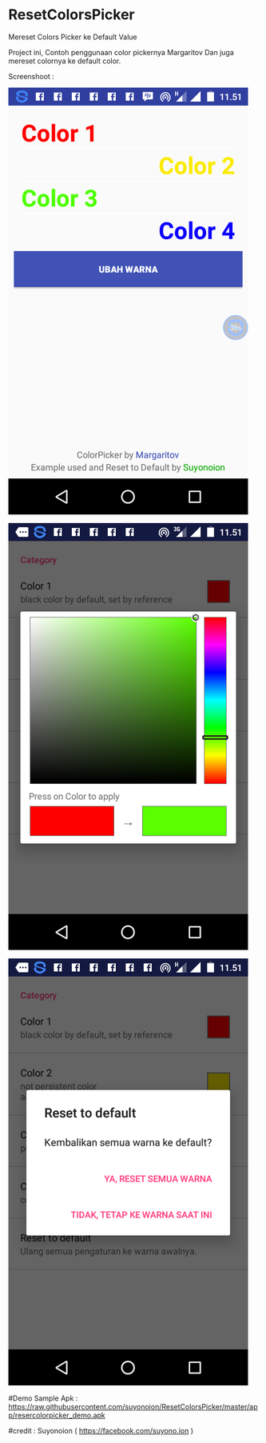 # ResetColorsPicker
Mereset Colors Picker ke Default Value

Project ini, Contoh penggunaan color pickernya Margaritov Dan juga mereset colornya ke default color.

Screenshoot :

![alt tag](https://raw.githubusercontent.com/suyonoion/ResetColorsPicker/master/preview/Screenshot_20160112-115122.png)

![alt tag](https://raw.githubusercontent.com/suyonoion/ResetColorsPicker/master/preview/Screenshot_20160112-115136.png)

![alt tag](https://raw.githubusercontent.com/suyonoion/ResetColorsPicker/master/preview/Screenshot_20160112-115141.png)

#Demo Sample Apk : 
https://raw.githubusercontent.com/suyonoion/ResetColorsPicker/master/app/resercolorpicker_demo.apk

#credit :
Suyonoion ( https://facebook.com/suyono.ion )
